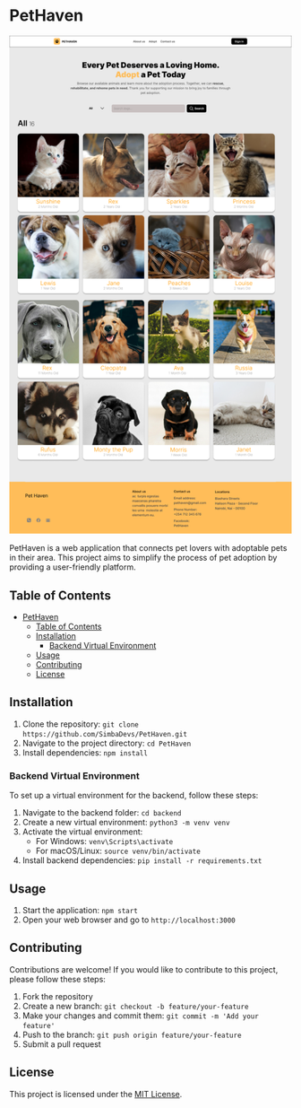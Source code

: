# PetHaven

![Landing Page](./design/Landing%20page.png)

PetHaven is a web application that connects pet lovers with adoptable pets in their area. This project aims to simplify the process of pet adoption by providing a user-friendly platform.

## Table of Contents

- [PetHaven](#pethaven)
  - [Table of Contents](#table-of-contents)
  - [Installation](#installation)
    - [Backend Virtual Environment](#backend-virtual-environment)
  - [Usage](#usage)
  - [Contributing](#contributing)
  - [License](#license)

## Installation

1. Clone the repository: `git clone https://github.com/SimbaDevs/PetHaven.git`
2. Navigate to the project directory: `cd PetHaven`
3. Install dependencies: `npm install`

### Backend Virtual Environment

To set up a virtual environment for the backend, follow these steps:

1. Navigate to the backend folder: `cd backend`
2. Create a new virtual environment: `python3 -m venv venv`
3. Activate the virtual environment:
   - For Windows: `venv\Scripts\activate`
   - For macOS/Linux: `source venv/bin/activate`
4. Install backend dependencies: `pip install -r requirements.txt`

## Usage

1. Start the application: `npm start`
2. Open your web browser and go to `http://localhost:3000`

## Contributing

Contributions are welcome! If you would like to contribute to this project, please follow these steps:

1. Fork the repository
2. Create a new branch: `git checkout -b feature/your-feature`
3. Make your changes and commit them: `git commit -m 'Add your feature'`
4. Push to the branch: `git push origin feature/your-feature`
5. Submit a pull request

## License

This project is licensed under the [MIT License](LICENSE).
